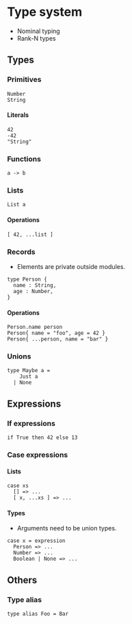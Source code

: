 # Type system

- Nominal typing
- Rank-N types

## Types

### Primitives

```
Number
String
```

#### Literals

```
42
-42
"String"
```

### Functions

```
a -> b
```

### Lists

```
List a
```

#### Operations

```
[ 42, ...list ]
```

### Records

- Elements are private outside modules.

```
type Person {
  name : String,
  age : Number,
}
```

#### Operations

```
Person.name person
Person{ name = "foo", age = 42 }
Person{ ...person, name = "bar" }
```

### Unions

```
type Maybe a =
    Just a
  | None
```

## Expressions

### If expressions

```
if True then 42 else 13
```

### Case expressions

#### Lists

```
case xs
  [] => ...
  [ x, ...xs ] => ...
```

#### Types

- Arguments need to be union types.

```
case x = expression
  Person => ...
  Number => ...
  Boolean | None => ...
```

## Others

### Type alias

```
type alias Foo = Bar
```
